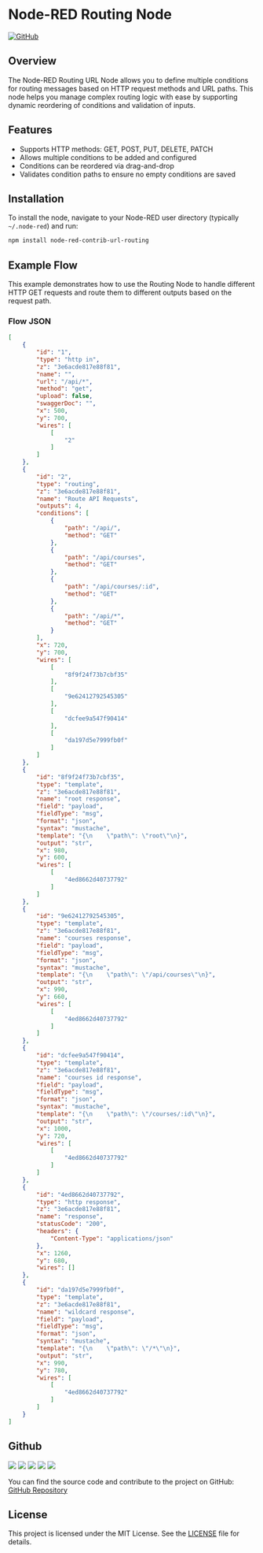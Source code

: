 # Node-RED Routing Node

[![GitHub](https://img.shields.io/github/v/tag/corerid/node-red-contrib-url-routing)](https://github.com/corerid/node-red-contrib-url-routing)

## Overview

The Node-RED Routing URL Node allows you to define multiple conditions for routing messages based on HTTP request methods and URL paths. This node helps you manage complex routing logic with ease by supporting dynamic reordering of conditions and validation of inputs.

## Features

- Supports HTTP methods: GET, POST, PUT, DELETE, PATCH
- Allows multiple conditions to be added and configured
- Conditions can be reordered via drag-and-drop
- Validates condition paths to ensure no empty conditions are saved

## Installation

To install the node, navigate to your Node-RED user directory (typically `~/.node-red`) and run:

```sh
npm install node-red-contrib-url-routing
```

## Example Flow

This example demonstrates how to use the Routing Node to handle different HTTP GET requests and route them to different outputs based on the request path.

### Flow JSON

```json
[
    {
        "id": "1",
        "type": "http in",
        "z": "3e6acde817e88f81",
        "name": "",
        "url": "/api/*",
        "method": "get",
        "upload": false,
        "swaggerDoc": "",
        "x": 500,
        "y": 700,
        "wires": [
            [
                "2"
            ]
        ]
    },
    {
        "id": "2",
        "type": "routing",
        "z": "3e6acde817e88f81",
        "name": "Route API Requests",
        "outputs": 4,
        "conditions": [
            {
                "path": "/api/",
                "method": "GET"
            },
            {
                "path": "/api/courses",
                "method": "GET"
            },
            {
                "path": "/api/courses/:id",
                "method": "GET"
            },
            {
                "path": "/api/*",
                "method": "GET"
            }
        ],
        "x": 720,
        "y": 700,
        "wires": [
            [
                "8f9f24f73b7cbf35"
            ],
            [
                "9e62412792545305"
            ],
            [
                "dcfee9a547f90414"
            ],
            [
                "da197d5e7999fb0f"
            ]
        ]
    },
    {
        "id": "8f9f24f73b7cbf35",
        "type": "template",
        "z": "3e6acde817e88f81",
        "name": "root response",
        "field": "payload",
        "fieldType": "msg",
        "format": "json",
        "syntax": "mustache",
        "template": "{\n    \"path\": \"root\"\n}",
        "output": "str",
        "x": 980,
        "y": 600,
        "wires": [
            [
                "4ed8662d40737792"
            ]
        ]
    },
    {
        "id": "9e62412792545305",
        "type": "template",
        "z": "3e6acde817e88f81",
        "name": "courses response",
        "field": "payload",
        "fieldType": "msg",
        "format": "json",
        "syntax": "mustache",
        "template": "{\n    \"path\": \"/api/courses\"\n}",
        "output": "str",
        "x": 990,
        "y": 660,
        "wires": [
            [
                "4ed8662d40737792"
            ]
        ]
    },
    {
        "id": "dcfee9a547f90414",
        "type": "template",
        "z": "3e6acde817e88f81",
        "name": "courses id response",
        "field": "payload",
        "fieldType": "msg",
        "format": "json",
        "syntax": "mustache",
        "template": "{\n    \"path\": \"/courses/:id\"\n}",
        "output": "str",
        "x": 1000,
        "y": 720,
        "wires": [
            [
                "4ed8662d40737792"
            ]
        ]
    },
    {
        "id": "4ed8662d40737792",
        "type": "http response",
        "z": "3e6acde817e88f81",
        "name": "response",
        "statusCode": "200",
        "headers": {
            "Content-Type": "applications/json"
        },
        "x": 1260,
        "y": 680,
        "wires": []
    },
    {
        "id": "da197d5e7999fb0f",
        "type": "template",
        "z": "3e6acde817e88f81",
        "name": "wildcard response",
        "field": "payload",
        "fieldType": "msg",
        "format": "json",
        "syntax": "mustache",
        "template": "{\n    \"path\": \"/*\"\n}",
        "output": "str",
        "x": 990,
        "y": 780,
        "wires": [
            [
                "4ed8662d40737792"
            ]
        ]
    }
]
```

## Github

![](https://img.shields.io/github/stars/corerid/node-red-contrib-url-routing) ![](https://img.shields.io/github/forks/corerid/node-red-contrib-url-routing) ![](https://img.shields.io/github/tag/corerid/node-red-contrib-url-routing) ![](https://img.shields.io/github/release/corerid/node-red-contrib-url-routing) ![](https://img.shields.io/github/issues/corerid/node-red-contrib-url-routing)

You can find the source code and contribute to the project on GitHub:
[GitHub Repository](https://github.com/corerid/node-red-contrib-url-routingg)

## License

This project is licensed under the MIT License. See the [LICENSE](LICENSE) file for details.
